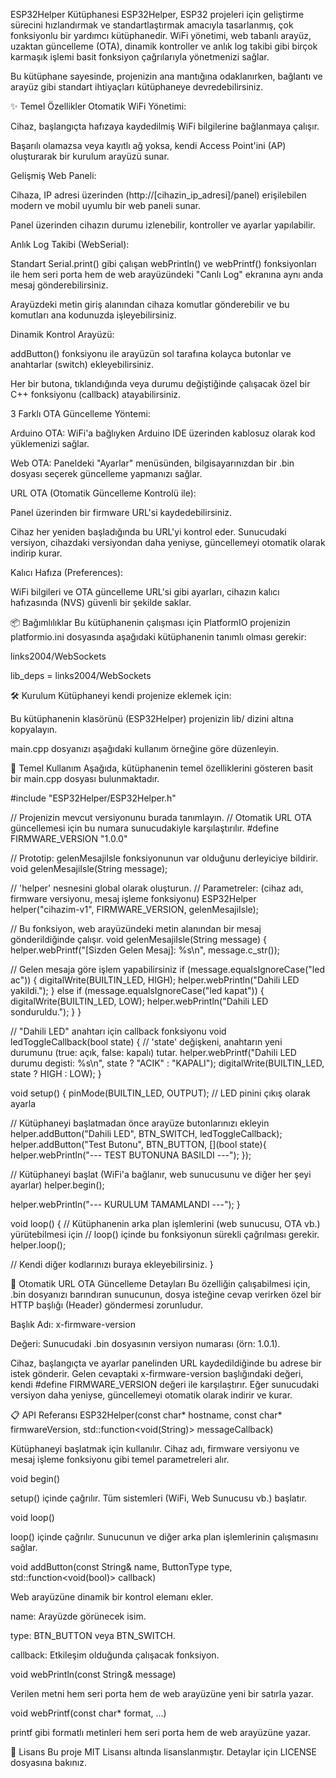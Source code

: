 ESP32Helper Kütüphanesi
ESP32Helper, ESP32 projeleri için geliştirme sürecini hızlandırmak ve standartlaştırmak amacıyla tasarlanmış, çok fonksiyonlu bir yardımcı kütüphanedir. WiFi yönetimi, web tabanlı arayüz, uzaktan güncelleme (OTA), dinamik kontroller ve anlık log takibi gibi birçok karmaşık işlemi basit fonksiyon çağrılarıyla yönetmenizi sağlar.

Bu kütüphane sayesinde, projenizin ana mantığına odaklanırken, bağlantı ve arayüz gibi standart ihtiyaçları kütüphaneye devredebilirsiniz.

✨ Temel Özellikler
Otomatik WiFi Yönetimi:

Cihaz, başlangıçta hafızaya kaydedilmiş WiFi bilgilerine bağlanmaya çalışır.

Başarılı olamazsa veya kayıtlı ağ yoksa, kendi Access Point'ini (AP) oluşturarak bir kurulum arayüzü sunar.

Gelişmiş Web Paneli:

Cihaza, IP adresi üzerinden (http://[cihazin_ip_adresi]/panel) erişilebilen modern ve mobil uyumlu bir web paneli sunar.

Panel üzerinden cihazın durumu izlenebilir, kontroller ve ayarlar yapılabilir.

Anlık Log Takibi (WebSerial):

Standart Serial.print() gibi çalışan webPrintln() ve webPrintf() fonksiyonları ile hem seri porta hem de web arayüzündeki "Canlı Log" ekranına aynı anda mesaj gönderebilirsiniz.

Arayüzdeki metin giriş alanından cihaza komutlar gönderebilir ve bu komutları ana kodunuzda işleyebilirsiniz.

Dinamik Kontrol Arayüzü:

addButton() fonksiyonu ile arayüzün sol tarafına kolayca butonlar ve anahtarlar (switch) ekleyebilirsiniz.

Her bir butona, tıklandığında veya durumu değiştiğinde çalışacak özel bir C++ fonksiyonu (callback) atayabilirsiniz.

3 Farklı OTA Güncelleme Yöntemi:

Arduino OTA: WiFi'a bağlıyken Arduino IDE üzerinden kablosuz olarak kod yüklemenizi sağlar.

Web OTA: Paneldeki "Ayarlar" menüsünden, bilgisayarınızdan bir .bin dosyası seçerek güncelleme yapmanızı sağlar.

URL OTA (Otomatik Güncelleme Kontrolü ile):

Panel üzerinden bir firmware URL'si kaydedebilirsiniz.

Cihaz her yeniden başladığında bu URL'yi kontrol eder. Sunucudaki versiyon, cihazdaki versiyondan daha yeniyse, güncellemeyi otomatik olarak indirip kurar.

Kalıcı Hafıza (Preferences):

WiFi bilgileri ve OTA güncelleme URL'si gibi ayarları, cihazın kalıcı hafızasında (NVS) güvenli bir şekilde saklar.

📦 Bağımlılıklar
Bu kütüphanenin çalışması için PlatformIO projenizin platformio.ini dosyasında aşağıdaki kütüphanenin tanımlı olması gerekir:

links2004/WebSockets

lib_deps =
    links2004/WebSockets

🛠️ Kurulum
Kütüphaneyi kendi projenize eklemek için:

Bu kütüphanenin klasörünü (ESP32Helper) projenizin lib/ dizini altına kopyalayın.

main.cpp dosyanızı aşağıdaki kullanım örneğine göre düzenleyin.

🚀 Temel Kullanım
Aşağıda, kütüphanenin temel özelliklerini gösteren basit bir main.cpp dosyası bulunmaktadır.

#include "ESP32Helper/ESP32Helper.h"

// Projenizin mevcut versiyonunu burada tanımlayın.
// Otomatik URL OTA güncellemesi için bu numara sunucudakiyle karşılaştırılır.
#define FIRMWARE_VERSION "1.0.0"

// Prototip: gelenMesajiIsle fonksiyonunun var olduğunu derleyiciye bildirir.
void gelenMesajiIsle(String message);

// 'helper' nesnesini global olarak oluşturun.
// Parametreler: (cihaz adı, firmware versiyonu, mesaj işleme fonksiyonu)
ESP32Helper helper("cihazim-v1", FIRMWARE_VERSION, gelenMesajiIsle);

// Bu fonksiyon, web arayüzündeki metin alanından bir mesaj gönderildiğinde çalışır.
void gelenMesajiIsle(String message) {
  helper.webPrintf("[Sizden Gelen Mesaj]: %s\n", message.c_str());
  
  // Gelen mesaja göre işlem yapabilirsiniz
  if (message.equalsIgnoreCase("led ac")) {
    digitalWrite(BUILTIN_LED, HIGH);
    helper.webPrintln("Dahili LED yakildi.");
  } else if (message.equalsIgnoreCase("led kapat")) {
    digitalWrite(BUILTIN_LED, LOW);
    helper.webPrintln("Dahili LED sonduruldu.");
  }
}

// "Dahili LED" anahtarı için callback fonksiyonu
void ledToggleCallback(bool state) {
  // 'state' değişkeni, anahtarın yeni durumunu (true: açık, false: kapalı) tutar.
  helper.webPrintf("Dahili LED durumu degisti: %s\n", state ? "ACIK" : "KAPALI");
  digitalWrite(BUILTIN_LED, state ? HIGH : LOW);
}

void setup() {
  pinMode(BUILTIN_LED, OUTPUT); // LED pinini çıkış olarak ayarla

  // Kütüphaneyi başlatmadan önce arayüze butonlarınızı ekleyin
  helper.addButton("Dahili LED", BTN_SWITCH, ledToggleCallback);
  helper.addButton("Test Butonu", BTN_BUTTON, [](bool state){
    helper.webPrintln("--- TEST BUTONUNA BASILDI ---");
  });
  
  // Kütüphaneyi başlat (WiFi'a bağlanır, web sunucusunu ve diğer her şeyi ayarlar)
  helper.begin();

  helper.webPrintln("--- KURULUM TAMAMLANDI ---");
}

void loop() {
  // Kütüphanenin arka plan işlemlerini (web sunucusu, OTA vb.) yürütebilmesi için
  // loop() içinde bu fonksiyonun sürekli çağrılması gerekir.
  helper.loop();

  // Kendi diğer kodlarınızı buraya ekleyebilirsiniz.
}

🔄 Otomatik URL OTA Güncelleme Detayları
Bu özelliğin çalışabilmesi için, .bin dosyanızı barındıran sunucunun, dosya isteğine cevap verirken özel bir HTTP başlığı (Header) göndermesi zorunludur.

Başlık Adı: x-firmware-version

Değeri: Sunucudaki .bin dosyasının versiyon numarası (örn: 1.0.1).

Cihaz, başlangıçta ve ayarlar panelinden URL kaydedildiğinde bu adrese bir istek gönderir. Gelen cevaptaki x-firmware-version başlığındaki değeri, kendi #define FIRMWARE_VERSION değeri ile karşılaştırır. Eğer sunucudaki versiyon daha yeniyse, güncellemeyi otomatik olarak indirir ve kurar.

📋 API Referansı
ESP32Helper(const char* hostname, const char* firmwareVersion, std::function<void(String)> messageCallback)

Kütüphaneyi başlatmak için kullanılır. Cihaz adı, firmware versiyonu ve mesaj işleme fonksiyonu gibi temel parametreleri alır.

void begin()

setup() içinde çağrılır. Tüm sistemleri (WiFi, Web Sunucusu vb.) başlatır.

void loop()

loop() içinde çağrılır. Sunucunun ve diğer arka plan işlemlerinin çalışmasını sağlar.

void addButton(const String& name, ButtonType type, std::function<void(bool)> callback)

Web arayüzüne dinamik bir kontrol elemanı ekler.

name: Arayüzde görünecek isim.

type: BTN_BUTTON veya BTN_SWITCH.

callback: Etkileşim olduğunda çalışacak fonksiyon.

void webPrintln(const String& message)

Verilen metni hem seri porta hem de web arayüzüne yeni bir satırla yazar.

void webPrintf(const char* format, ...)

printf gibi formatlı metinleri hem seri porta hem de web arayüzüne yazar.

📄 Lisans
Bu proje MIT Lisansı altında lisanslanmıştır. Detaylar için LICENSE dosyasına bakınız.